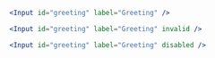 ```jsx
<Input id="greeting" label="Greeting" />
```

```jsx
<Input id="greeting" label="Greeting" invalid />
```

```jsx
<Input id="greeting" label="Greeting" disabled />
```
